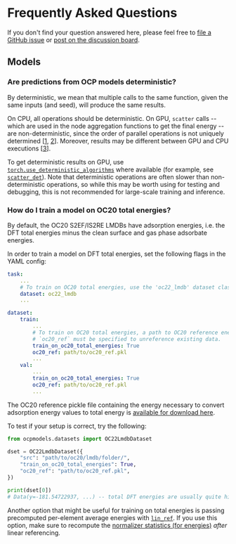 # Frequently Asked Questions

If you don't find your question answered here, please feel free to [file a GitHub issue](https://github.com/open-catalyst-project/ocp/issues) or [post on the discussion board](https://discuss.opencatalystproject.org/).

## Models

### Are predictions from OCP models deterministic?

By deterministic, we mean that multiple calls to the same function, given
the same inputs (and seed), will produce the same results.

On CPU, all operations should be deterministic. On GPU, `scatter` calls -- which
are used in the node aggregation functions to get the final energy --
are non-deterministic, since the order of parallel operations is not uniquely
determined [[1](https://pytorch.org/docs/stable/generated/torch.Tensor.scatter_.html),
[2](https://pytorch-scatter.readthedocs.io/en/latest/functions/scatter.html)].
Moreover, results may be different between GPU and CPU
executions [[3](https://pytorch.org/docs/stable/notes/randomness.html)].

To get deterministic results on GPU, use [`torch.use_deterministic_algorithms`](https://pytorch.org/docs/stable/generated/torch.use_deterministic_algorithms.html#torch.use_deterministic_algorithms)
where available (for example, see [`scatter_det`](https://github.com/Open-Catalyst-Project/ocp/blob/main/ocpmodels/common/utils.py#L1112)). Note that deterministic operations are often slower
than non-deterministic operations, so while this may be worth using for testing
and debugging, this is not recommended for large-scale training and inference.

### How do I train a model on OC20 total energies?

By default, the OC20 S2EF/IS2RE LMDBs have adsorption energies, i.e. the DFT
total energies minus the clean surface and gas phase adsorbate energies.

In order to train a model on DFT total energies, set the following flags in the
YAML config:

```yaml
task:
    ...
    # To train on OC20 total energies, use the 'oc22_lmdb' dataset class.
    dataset: oc22_lmdb
    ...

dataset:
    train:
        ...
        # To train on OC20 total energies, a path to OC20 reference energies
        # `oc20_ref` must be specified to unreference existing data.
        train_on_oc20_total_energies: True
        oc20_ref: path/to/oc20_ref.pkl
        ...
    val:
        ...
        train_on_oc20_total_energies: True
        oc20_ref: path/to/oc20_ref.pkl
        ...
```

The OC20 reference pickle file containing the energy necessary to convert
adsorption energy values to total energy is [available for download
here](https://github.com/Open-Catalyst-Project/ocp/blob/main/DATASET.md#oc20-reference-information).

To test if your setup is correct, try the following:

```python
from ocpmodels.datasets import OC22LmdbDataset

dset = OC22LmdbDataset({
    "src": "path/to/oc20/lmdb/folder/",
    "train_on_oc20_total_energies": True,
    "oc20_ref": "path/to/oc20_ref.pkl",
})

print(dset[0])
# Data(y=-181.54722937, ...) -- total DFT energies are usually quite high!
```

Another option that might be useful for training on total energies is passing
precomputed per-element average energies with [`lin_ref`](https://github.com/Open-Catalyst-Project/ocp/blob/faq/configs/s2ef/example.yml#L94-L97). If you use this option, make sure to recompute the
[normalizer statistics (for energies)](https://github.com/Open-Catalyst-Project/ocp/blob/faq/configs/s2ef/example.yml#L82-L83)
_after_ linear referencing.
